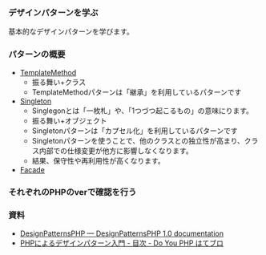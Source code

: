 ### デザインパターンを学ぶ

基本的なデザインパターンを学びます。

### パターンの概要

- [TemplateMethod](https://github.com/Fendo181/php_practice/tree/master/DesignPtterns/TemplateMethodPattern)
  - 振る舞い+クラス
  - TemplateMethodパターンは「継承」を利用しているパターンです
- [Singleton](https://github.com/Fendo181/php_practice/tree/master/DesignPtterns/SingletonPattern)
  - Singlegonとは「一枚札」や、「1つづつ起こるもの」の意味にります。
  - 振る舞い+オブジェクト
  - Singletonパターンは「カプセル化」を利用しているパターンです
  - Singletonパターンを使うことで、他のクラスとの独立性が高まり、クラス内部での仕様変更が他方に影響しなくなります。
  - 結果、保守性や再利用性が高くなります。
- [Facade]()

### それぞれのPHPのverで確認を行う

### 資料

- [DesignPatternsPHP — DesignPatternsPHP 1.0 documentation](https://designpatternsphp.readthedocs.io/en/latest/)
- [PHPによるデザインパターン入門 - 目次 - Do You PHP はてブロ](http://shimooka.hateblo.jp/entry/20141211/1418298136)
